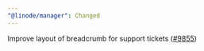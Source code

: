 ```yaml
---
"@linode/manager": Changed
---
```


Improve layout of breadcrumb for support tickets ([#9855](https://github.com/linode/manager/pull/9855))
